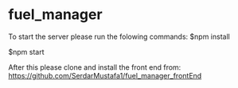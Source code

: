 # fuel_manager

To start the server please run the folowing commands:
$npm install

$npm start 

After this please clone and install the front end from: https://github.com/SerdarMustafa1/fuel_manager_frontEnd
